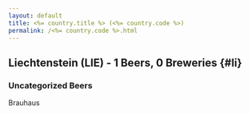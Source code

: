 ```yaml
---
layout: default
title: <%= country.title %> (<%= country.code %>)
permalink: /<%= country.code %>.html
---
```


## Liechtenstein (LIE) - 1 Beers, 0 Breweries {#li}



### Uncategorized Beers

Brauhaus  



 
